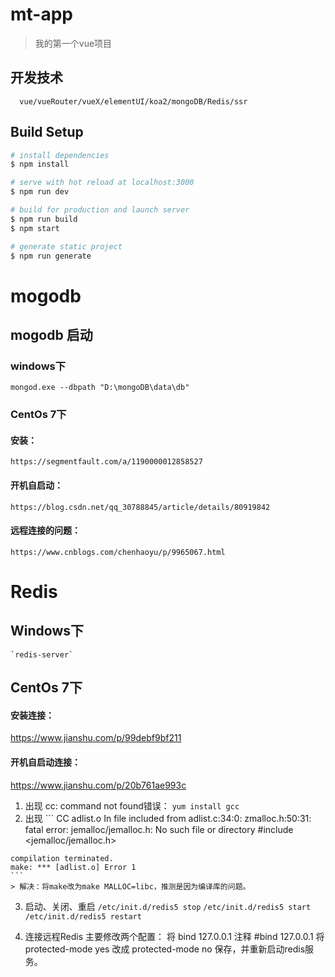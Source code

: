 # mt-app

> 我的第一个vue项目

## 开发技术
  ```
    vue/vueRouter/vueX/elementUI/koa2/mongoDB/Redis/ssr
  ```

## Build Setup

``` bash
# install dependencies
$ npm install

# serve with hot reload at localhost:3000
$ npm run dev

# build for production and launch server
$ npm run build
$ npm start

# generate static project
$ npm run generate
```
# mogodb
 ## mogodb 启动
  ### windows下
  `mongod.exe --dbpath "D:\mongoDB\data\db"`

  ### CentOs 7下
  #### 安装：
    https://segmentfault.com/a/1190000012858527
  #### 开机自启动：
    https://blog.csdn.net/qq_30788845/article/details/80919842
  #### 远程连接的问题：
    https://www.cnblogs.com/chenhaoyu/p/9965067.html

# Redis
  ## Windows下 
    `redis-server`

  ## CentOs 7下
  #### 安装连接：
  https://www.jianshu.com/p/99debf9bf211 
  #### 开机自启动连接：
  https://www.jianshu.com/p/20b761ae993c
  1. 出现 cc: command not found错误：
    `yum install gcc`
  2. 出现
    ``` 
      CC adlist.o
    In file included from adlist.c:34:0:
    zmalloc.h:50:31: fatal error: jemalloc/jemalloc.h: No such file or directory
    #include <jemalloc/jemalloc.h>
    
    compilation terminated.
    make: *** [adlist.o] Error 1
    ```
    > 解决：将make改为make MALLOC=libc，推测是因为编译库的问题。


  3. 启动、关闭、重启
    `/etc/init.d/redis5 stop`
    `/etc/init.d/redis5 start`
    `/etc/init.d/redis5 restart`

  4. 连接远程Redis
    主要修改两个配置：
    将 bind 127.0.0.1 注释      #bind 127.0.0.1
    将protected-mode yes  改成  protected-mode no
    保存，并重新启动redis服务。
